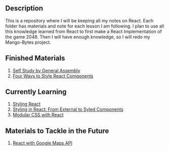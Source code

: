 ## Description

This is a repository where I will be keeping all my notes on React.
Each folder has materials and note for each lesson I am following. I plan to use all
this knowledge learned from React to first make a React Implementation of the game 2048.
Then I will have enough knowledge, so I will redo my Mango-Bytes project.

## Finished Materials

1. [Self Study by General Assembly](https://git.generalassemb.ly/pages/education-product/module-fe-framework-react/532rwqfzbfasnbfansfbasnbfqpi4u4p1421fafaa/)
2. [Four Ways to Style React Components](https://medium.com/@aghh1504/4-four-ways-to-style-react-components-ac6f323da822)

## Currently Learning

1. [Styling React](https://survivejs.com/react/advanced-techniques/styling-react/)
2. [Styling in React: From External to Syled Components](https://www.sitepoint.com/style-react-components-styled-components/)
3. [Modular CSS with React](https://medium.com/@pioul/modular-css-with-react-61638ae9ea3e)

## Materials to Tackle in the Future

1. [React with Google Maps API](https://github.com/fullstackreact/google-maps-react)
